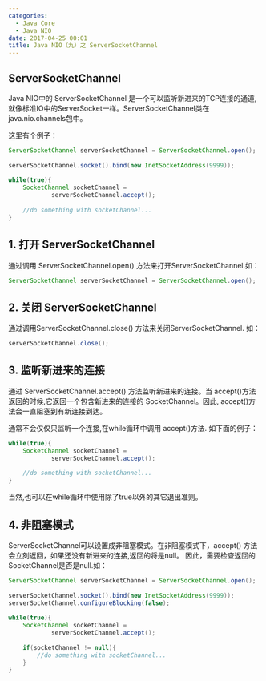 ```yaml
---
categories:
  - Java Core
  - Java NIO
date: 2017-04-25 00:01
title: Java NIO（九）之 ServerSocketChannel
---
```

## ServerSocketChannel 

Java NIO中的 ServerSocketChannel 是一个可以监听新进来的TCP连接的通道, 就像标准IO中的ServerSocket一样。ServerSocketChannel类在 java.nio.channels包中。

这里有个例子：

```java
ServerSocketChannel serverSocketChannel = ServerSocketChannel.open();
 
serverSocketChannel.socket().bind(new InetSocketAddress(9999));
 
while(true){
    SocketChannel socketChannel =
            serverSocketChannel.accept();
 
    //do something with socketChannel...
}
```



## 1. 打开 ServerSocketChannel

通过调用 ServerSocketChannel.open() 方法来打开ServerSocketChannel.如：

```java
ServerSocketChannel serverSocketChannel = ServerSocketChannel.open();
```



## 2. 关闭 ServerSocketChannel

通过调用ServerSocketChannel.close() 方法来关闭ServerSocketChannel. 如：

```java
serverSocketChannel.close();
```



## 3. 监听新进来的连接

通过 ServerSocketChannel.accept() 方法监听新进来的连接。当 accept()方法返回的时候,它返回一个包含新进来的连接的 SocketChannel。因此, accept()方法会一直阻塞到有新连接到达。

通常不会仅仅只监听一个连接,在while循环中调用 accept()方法. 如下面的例子：

```java
while(true){
    SocketChannel socketChannel =
            serverSocketChannel.accept();
 
    //do something with socketChannel...
}
```

当然,也可以在while循环中使用除了true以外的其它退出准则。



## 4. 非阻塞模式

ServerSocketChannel可以设置成非阻塞模式。在非阻塞模式下，accept() 方法会立刻返回，如果还没有新进来的连接,返回的将是null。 因此，需要检查返回的SocketChannel是否是null.如：

```java
ServerSocketChannel serverSocketChannel = ServerSocketChannel.open();
 
serverSocketChannel.socket().bind(new InetSocketAddress(9999));
serverSocketChannel.configureBlocking(false);
 
while(true){
    SocketChannel socketChannel =
            serverSocketChannel.accept();
 
    if(socketChannel != null){
        //do something with socketChannel...
    }
}
```

